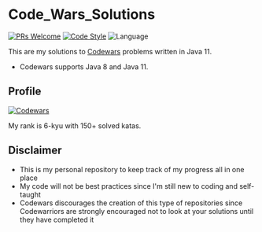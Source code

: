 # Code_Wars_Solutions

[![PRs Welcome](https://img.shields.io/badge/PRs-welcome-brightgreen.svg?style=flat-square)](http://makeapullrequest.com) 
[![Code Style](https://img.shields.io/badge/code%20style-clean-ff69b4)](https://img.shields.io/badge/code%20style-clean-ff69b4)
![Language](https://img.shields.io/badge/Java-Java%2011-9cf)

This are my solutions to [Codewars](https://www.codewars.com/) problems written in Java 11.

 - Codewars supports Java 8 and Java 11.

## Profile

[![Codewars](https://www.codewars.com/users/k0mida/badges/large)](https://www.codewars.com/users/k0mida/badges/large)

My rank is 6-kyu with 150+ solved katas.

## Disclaimer

- This is my personal repository to keep track of my progress all in one place
- My code will not be best practices since I'm still new to coding and self-taught
- Codewars discourages the creation of this type of repositories since Codewarriors are strongly encouraged not to look at your solutions until they have completed it 

